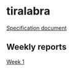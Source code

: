 # tiralabra
[Specification document](./documentation/specification.md)

## Weekly reports
[Week 1](./documentation/week1.md)
